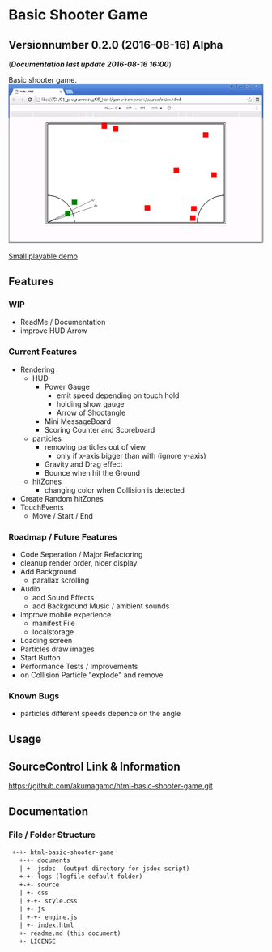 # Basic Shooter Game
## Versionnumber 0.2.0 (2016-08-16) Alpha
(***Documentation last update 2016-08-16 16:00***)  

Basic shooter game. 
![Screenshot shooting black particles](https://raw.githubusercontent.com/akumagamo/html-shooter-game-basis/master/readme/screenshot_01.png "Screenshot Game Situation")  
  
[Small playable demo](https://rawgit.com/akumagamo/html-basic-shooter-game/master/source/index.html)

## Features

### WIP
* ReadMe / Documentation
* improve HUD Arrow


### Current Features
* Rendering
  * HUD
    * Power Gauge
      * emit speed depending on touch hold
      * holding show gauge
      * Arrow of Shootangle
    * Mini MessageBoard
    * Scoring Counter and Scoreboard
  * particles
    * removing particles out of view
      * only if x-axis bigger than with (ignore y-axis)
    * Gravity and Drag effect
    * Bounce when hit the Ground
  * hitZones
    * changing color when Collision is detected
* Create Random hitZones
* TouchEvents
  * Move / Start / End

### Roadmap / Future Features
* Code Seperation / Major Refactoring
* cleanup render order, nicer display
* Add Background
  * parallax scrolling
* Audio
  * add Sound Effects
  * add Background Music / ambient sounds
* improve mobile experience
  * manifest File
  * localstorage
* Loading screen
* Particles draw images
* Start Button
* Performance Tests / Improvements
* on Collision Particle "explode" and remove 

### Known Bugs
* particles different speeds depence on the angle

## Usage

## SourceControl Link & Information
https://github.com/akumagamo/html-basic-shooter-game.git

## Documentation

### File / Folder Structure

     +-+- html-basic-shooter-game
       +-+- documents
       | +- jsdoc  (output directory for jsdoc script)
       +-+- logs (logfile default folder)
       +-+- source
       | +- css
       | +-+- style.css
       | +- js
       | +-+- engine.js
       | +- index.html
       +- readme.md (this document)
       +- LICENSE
